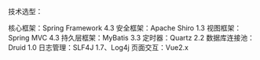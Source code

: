技术选型：

核心框架：Spring Framework 4.3
安全框架：Apache Shiro 1.3
视图框架：Spring MVC 4.3
持久层框架：MyBatis 3.3
定时器：Quartz 2.2
数据库连接池：Druid 1.0
日志管理：SLF4J 1.7、Log4j
页面交互：Vue2.x
